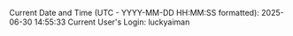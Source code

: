 Current Date and Time (UTC - YYYY-MM-DD HH:MM:SS formatted): 2025-06-30 14:55:33
Current User's Login: luckyaiman

